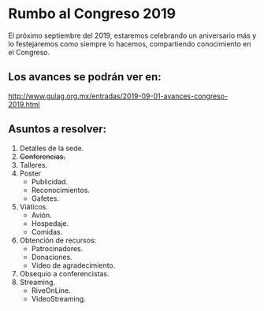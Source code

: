 # Rumbo al Congreso 2019

El próximo septiembre del 2019, estaremos celebrando un aniversario más y lo festejaremos como siempre lo hacemos, compartiendo conocimiento en el Congreso.

## Los avances se podrán ver en:
http://www.gulag.org.mx/entradas/2019-09-01-avances-congreso-2019.html

## Asuntos a resolver:

1. Detalles de la sede.
2. ~~Conferencias.~~
3. Talleres.
4. Poster
    * Publicidad.
    * Reconocimientos.
    * Gafetes.
5. Viáticos.
    * Avión.
    * Hospedaje.
    * Comidas.
6. Obtención de recursos:
    * Patrocinadores.
    * Donaciones.
    * Video de agradecimiento.
7. Obsequio a conferencistas.
8. Streaming.
    * RiveOnLine.
    * VideoStreaming.
